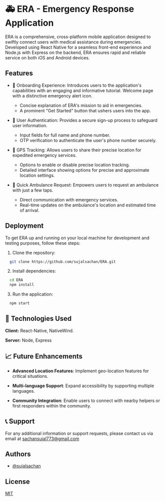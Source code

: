 
# 🚑 ERA - Emergency Response Application

 ERA is a comprehensive, cross-platform mobile application designed to swiftly connect users with medical assistance during emergencies. Developed using React Native for a seamless front-end experience and Node.js with Express on the backend, ERA ensures rapid and reliable service on both iOS and Android devices.

## Features

- 👋 Onboarding Experience: Introduces users to the application's capabilities with an engaging and informative tutorial. Welcome page with a distinctive emergency alert icon.
    - Concise explanation of ERA's mission to aid in emergencies.
    - A prominent "Get Started" button that ushers users into the app.

- 🔐 User Authentication: Provides a secure sign-up process to safeguard user information.

   - Input fields for full name and phone number.
   - OTP verification to authenticate the user's phone number securely.

- 📍 GPS Tracking: Allows users to share their precise location for expedited emergency services.
 
  - Options to enable or disable precise location tracking.
  - Detailed interface showing options for precise and approximate location settings.
- 🚨 Quick Ambulance Request: Empowers users to request an ambulance with just a few taps.

  - Direct communication with emergency services.
  - Real-time updates on the ambulance's location and estimated time of arrival.



## Deployment

To get ERA up and running on your local machine for development and testing purposes, follow these steps:

1. Clone the repository:
```bash
  git clone https://github.com/sujalsachan/ERA.git

```
2. Install dependencies:
```bash
  cd ERA
  npm install

```
3. Run the application:
```bash
  npm start

```


## 🧰 Technologies Used

**Client:** React-Native, NativeWind.

**Server:** Node, Express

## 📈 Future Enhancements
-  **Advanced Location Features**: Implement geo-location features for  critical situations.

- **Multi-language Support**: Expand accessibility by supporting multiple languages.
- **Community Integration**: Enable users to connect with nearby helpers or first responders within the community.


## 📞 Support

For any additional information or support requests, please contact us via email at sachansujal773@gmail.com


## Authors

- [@sujalsachan](https://github.com/sujalsachan)


## License

[MIT](https://choosealicense.com/licenses/mit/)





